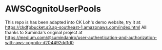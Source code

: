 # AWSCognitoUserPools

This repo is has been adapted into CK Loh's demo website, try it at: https://ckdfpbucket.s3.ap-southeast-1.amazonaws.com/index.html
All thanks to Suminda's original project at https://medium.com/@sumindaniro/user-authentication-and-authorization-with-aws-cognito-d204492dd1d0
